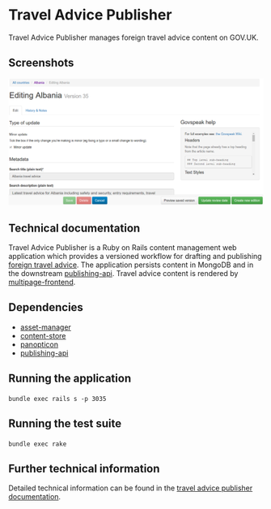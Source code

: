 # Travel Advice Publisher

Travel Advice Publisher manages foreign travel advice content on GOV.UK.

## Screenshots

![Travel Advice Publisher](docs/images/screenshot.png)

## Technical documentation

Travel Advice Publisher is a Ruby on Rails content management web application
which provides a versioned workflow for drafting and publishing [foreign travel advice](http://www.gov.uk/foreign-travel-advice).
The application persists content in MongoDB and in the downstream [publishing-api](https://github.com/alphagov/publishing-api).
Travel advice content is rendered by [multipage-frontend](https://github.com/alphagov/multipage-frontend).

## Dependencies

- [asset-manager](https://github.com/alphagov/asset-manager)
- [content-store](https://github.com/alphagov/content-store)
- [panopticon](https://github.com/alphagov/panopticon)
- [publishing-api](https://github.com/alphagov/publishing-api)

## Running the application

`bundle exec rails s -p 3035`

## Running the test suite

`bundle exec rake`

## Further technical information

Detailed technical information can be found in the [travel advice publisher documentation](docs/further-technical-information.md).
